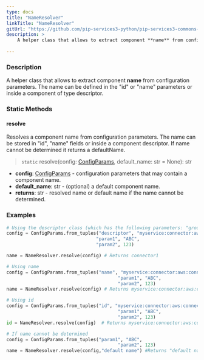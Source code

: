 ```yaml
---
type: docs
title: "NameResolver"
linkTitle: "NameResolver"
gitUrl: "https://github.com/pip-services3-python/pip-services3-commons-python"
description: > 
    A helper class that allows to extract component **name** from configuration parameters.
    
---
```

### Description
A helper class that allows to extract component **name** from configuration parameters.
The name can be defined in the "id" or "name" parameters or inside a component of type descriptor.

### Static Methods

#### resolve
Resolves a component name from configuration parameters.
The name can be stored in "id", "name" fields or inside a component descriptor.
If name cannot be determined it returns a defaultName.

> `static` resolve(config: [ConfigParams](../config_params), default_name: str = None): str

- **config**: [ConfigParams](../config_params) - configuration parameters that may contain a component name.
- **default_name**: str - (optional) a default component name.
- **returns**: str - resolved name or default name if the name cannot be determined.

### Examples

```python
# Using the descriptor class (which has the following parameters: "group", "type", "kind", "name", "version") will extract the value of the "name" parameter.
config = ConfigParams.from_tuples("descriptor", "myservice:connector:aws:connector1:1.0",
                                 "param1", "ABC",
                                 "param2", 123)

name = NameResolver.resolve(config) # Returns connector1

# Using name
config = ConfigParams.from_tuples("name", "myservice:connector:aws:connector1:1.0",
                                         "param1", "ABC",
                                         "param2", 123)
name = NameResolver.resolve(config) # Returns myservice:connector:aws:connector1:1.0

# Using id
config = ConfigParams.from_tuples("id", "myservice:connector:aws:connector1:1.0",
                                         "param1", "ABC",
                                         "param2", 123)
id = NameResolver.resolve(config)  # Returns myservice:connector:aws:connector1:1.0

# If name cannot be determined
config = ConfigParams.from_tuples("param1", "ABC",
                                         "param2", 123)
name = NameResolver.resolve(config,"default name") #Returns "default name"


```
